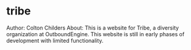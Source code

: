 # tribe
Author: Colton Childers
About: This is a website for Tribe, a diversity organization at OutboundEngine. This website is still in early phases of development with limited functionality. 
